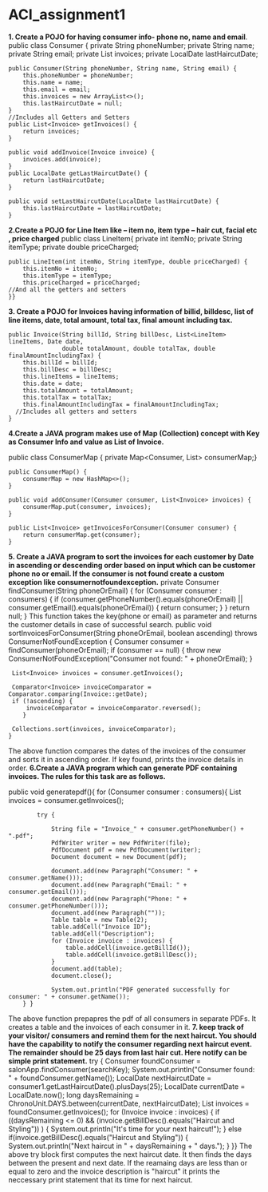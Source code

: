 # ACI_assignment1
**1. Create a POJO for having consumer info- phone no, name and email**.
public class Consumer {
        private String phoneNumber;
        private String name;
        private String email;
        private List<Invoice> invoices;
        private LocalDate lastHaircutDate;

    public Consumer(String phoneNumber, String name, String email) {
        this.phoneNumber = phoneNumber;
        this.name = name;
        this.email = email;
        this.invoices = new ArrayList<>();
        this.lastHaircutDate = null;
    }
    //Includes all Getters and Setters
    public List<Invoice> getInvoices() {     
        return invoices;
    }

    public void addInvoice(Invoice invoice) {
        invoices.add(invoice);
    }
    public LocalDate getLastHaircutDate() {
        return lastHaircutDate;
    }

    public void setLastHaircutDate(LocalDate lastHaircutDate) {
        this.lastHaircutDate = lastHaircutDate;
    }

**2.Create a POJO for Line Item like – item no, item type – hair cut, facial etc , price charged**
  public class LineItem{
     private int itemNo;
    private String itemType;
    private double priceCharged;

    public LineItem(int itemNo, String itemType, double priceCharged) {
        this.itemNo = itemNo;
        this.itemType = itemType;
        this.priceCharged = priceCharged;
    //And all the getters and setters
    }}
  
    
**3. Create a POJO for Invoices having information of billid, billdesc, list of line items, date, 
total amount, total tax, final amount including tax.**
 

    public Invoice(String billId, String billDesc, List<LineItem> lineItems, Date date,
                   double totalAmount, double totalTax, double finalAmountIncludingTax) {
        this.billId = billId;
        this.billDesc = billDesc;
        this.lineItems = lineItems;
        this.date = date;
        this.totalAmount = totalAmount;
        this.totalTax = totalTax;
        this.finalAmountIncludingTax = finalAmountIncludingTax;
      //Includes all getters and setters
    }

**4.Create a JAVA program makes use of Map (Collection) concept with Key as Consumer Info and value as List of Invoice.**
    
public class ConsumerMap {
    private Map<Consumer, List<Invoice>> consumerMap;}

    public ConsumerMap() {
        consumerMap = new HashMap<>();
    }

    public void addConsumer(Consumer consumer, List<Invoice> invoices) {
        consumerMap.put(consumer, invoices);
    }

    public List<Invoice> getInvoicesForConsumer(Consumer consumer) {
        return consumerMap.get(consumer);
    }

**5. Create a JAVA program to sort the invoices for each customer by Date in ascending or 
descending order based on input which can be customer phone no or email. If the 
consumer is not found create a custom exception like consumernotfoundexception.**
private Consumer findConsumer(String phoneOrEmail) {
      for (Consumer consumer : consumers) {
          if (consumer.getPhoneNumber().equals(phoneOrEmail) || consumer.getEmail().equals(phoneOrEmail)) {
              return consumer;
            }
        }
      return null;
    }
  This function takes the key(phone or email) as parameter and returns the customer details in case of successful search.
public void sortInvoicesForConsumer(String phoneOrEmail, boolean ascending) throws ConsumerNotFoundException {
     Consumer consumer = findConsumer(phoneOrEmail);
     if (consumer == null) {
         throw new ConsumerNotFoundException("Consumer not found: " + phoneOrEmail);
        }

     List<Invoice> invoices = consumer.getInvoices();

     Comparator<Invoice> invoiceComparator = Comparator.comparing(Invoice::getDate);
     if (!ascending) {
         invoiceComparator = invoiceComparator.reversed();
        }

     Collections.sort(invoices, invoiceComparator);
    }
  The above  function compares the dates of the invoices of the consumer and sorts it in ascending order. If key found, prints the invoice details in order.
**6.Create a JAVA program which can generate PDF containing invoices. The rules for this 
task are as follows.**
  
  public void generatepdf(){
      for (Consumer consumer : consumers){
            List<Invoice> invoices = consumer.getInvoices();


            try {

                String file = "Invoice_" + consumer.getPhoneNumber() + ".pdf";
                PdfWriter writer = new PdfWriter(file);
                PdfDocument pdf = new PdfDocument(writer);
                Document document = new Document(pdf);

                document.add(new Paragraph("Consumer: " + consumer.getName()));
                document.add(new Paragraph("Email: " + consumer.getEmail()));
                document.add(new Paragraph("Phone: " + consumer.getPhoneNumber()));
                document.add(new Paragraph(""));
                Table table = new Table(2);
                table.addCell("Invoice ID");
                table.addCell("Description");
                for (Invoice invoice : invoices) {
                    table.addCell(invoice.getBillId());
                    table.addCell(invoice.getBillDesc());
                }
                document.add(table);
                document.close();

                System.out.println("PDF generated successfully for consumer: " + consumer.getName());
        } }
  The above function prepapres the pdf of all consumers in separate PDFs. It creates a table and the invoices of each consumer in it.
**7. keep track of your visitor/ consumers and remind them for the next haircut. You should have the capability to notify 
the consumer regarding next haircut event. The remainder should be 25 days from last hair 
cut. Here notify can be simple print statement.**
   try {
            Consumer foundConsumer = salonApp.findConsumer(searchKey);
            System.out.println("Consumer found: " + foundConsumer.getName());
            LocalDate nextHaircutDate = consumer1.getLastHaircutDate().plusDays(25);
            LocalDate currentDate = LocalDate.now();
            long daysRemaining = ChronoUnit.DAYS.between(currentDate, nextHaircutDate);
            List<Invoice> invoices = foundConsumer.getInvoices();
            for (Invoice invoice : invoices) {
                if ((daysRemaining <= 0) && (invoice.getBillDesc().equals("Haircut and Styling")) ) {
                    System.out.println("It's time for your next haircut!");
                } else if(invoice.getBillDesc().equals("Haircut and Styling")) {
                    System.out.println("Next haircut in " + daysRemaining + " days.");
                }
            }}
  The above try block first computes the next haircut date. It then finds the days between the present and next date. If the reamaing days are less
  than or equal to zero and the invoice description is "haircut" it prints the neccessary print statement that its time for next haircut.


  

  
